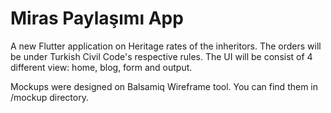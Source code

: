# Miras Paylaşımı App 

A new Flutter application on Heritage rates of the inheritors. The orders will be under Turkish Civil Code's respective rules.
The UI will be consist of 4 different view: home, blog, form and output.

Mockups were designed on Balsamiq Wireframe tool. You can find them in /mockup directory.  
